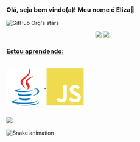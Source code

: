 ### Olá, seja bem vindo(a)! Meu nome é Eliza👋
![GitHub Org's stars](https://img.shields.io/github/stars/elizateofilo?style=social)
<div align="center">
  <a href="https://github.com/elizateofilo">
  <img height="150em" src="https://github-readme-stats.vercel.app/api?username=elizateofilo&show_icons=true&theme=dark&include_all_commits=true&count_public=true"/>
  <img height="150em" src="https://github-readme-stats.vercel.app/api/top-langs/?username=elizateofilo&layout=compact&langs_count=7&theme=dark"/>
</div>

### Estou aprendendo: 

<div style="display: inline_block"><br>
  <img align="center" alt="Java" height="100" width="100" src="https://raw.githubusercontent.com/devicons/devicon/master/icons/java/java-original.svg">
  <img align="center" alt="js" height="100" width="100" src="https://raw.githubusercontent.com/devicons/devicon/master/icons/javascript/javascript-plain.svg">
</div>
  
##
  
 <div> 
    <a href = "mailto:maria.eliza61@aluno.ifce.edu.br"><img src="https://img.shields.io/badge/-Gmail-%23333?style=for-the-badge&logo=gmail&logoColor=white" target="_blank"></a>
   
   ![Snake animation](https://github.com/elizateofilo/elizateofilo/blob/output/github-contribution-grid-snake.svg)
   </div>
